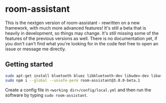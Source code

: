 # room-assistant

This is the nextgen version of room-assistant - rewritten on a new framework, with much more advanced features!
It's still a beta that is heavily in development, so things may change. It's still missing some of the features of the previous versions as well.
There is no documentation yet, if you don't can't find what you're looking for in the code feel free to open an issue or message me directly.

## Getting started

```bash
sudo apt-get install bluetooth bluez libbluetooth-dev libudev-dev libavahi-compat-libdnssd-dev
sudo npm i --global --unsafe-perm room-assistant@3.0.0-beta.1
```

Create a config file in `<working dir>/config/local.yml` and then run the software by typing `sudo room-assistant`.
